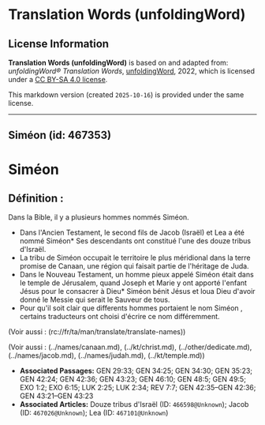 # Translation Words (unfoldingWord)

## License Information

**Translation Words (unfoldingWord)** is based on and adapted from: _unfoldingWord® Translation Words_, [unfoldingWord](https://unfoldingword.org/utw), 2022, which is licensed under a [CC BY-SA 4.0 license](https://creativecommons.org/licenses/by-sa/4.0/legalcode.en).

This markdown version (created `2025-10-16`) is provided under the same license.



--------------------------------

## Siméon (id: 467353)

Siméon
======

Définition :
------------

Dans la Bible, il y a plusieurs hommes nommés Siméon.

* Dans l'Ancien Testament, le second fils de Jacob (Israël) et Lea a été nommé Siméon\* Ses descendants ont constitué l'une des douze tribus d'Israël.
* La tribu de Siméon occupait le territoire le plus méridional dans la terre promise de Canaan, une région qui faisait partie de l'héritage de Juda.
* Dans le Nouveau Testament, un homme pieux appelé Siméon était dans le temple de Jérusalem, quand Joseph et Marie y ont apporté l'enfant Jésus pour le consacrer à Dieu\* Siméon bénit Jésus et loua Dieu d'avoir donné le Messie qui serait le Sauveur de tous.
* Pour qu'il soit clair que differents hommes portaient le nom Siméon , certains traducteurs ont choisi d'écrire ce nom différemment.

(Voir aussi : (rc://fr/ta/man/translate/translate\-names))

(Voir aussi : (../names/canaan.md), (../kt/christ.md), (../other/dedicate.md), (../names/jacob.md), (../names/judah.md), (../kt/temple.md))

* **Associated Passages:** GEN 29:33; GEN 34:25; GEN 34:30; GEN 35:23; GEN 42:24; GEN 42:36; GEN 43:23; GEN 46:10; GEN 48:5; GEN 49:5; EXO 1:2; EXO 6:15; LUK 2:25; LUK 2:34; REV 7:7; GEN 42:35–GEN 42:36; GEN 43:21–GEN 43:23
* **Associated Articles:** Douze tribus d'Israël (ID: `466598@Unknown`); Jacob (ID: `467026@Unknown`); Lea (ID: `467101@Unknown`)

